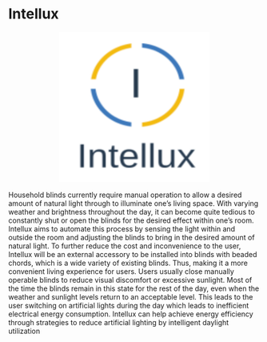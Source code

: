 # Intellux
<p align="center">
  <img src="images/Intellux_logo.png" alt="alt text" width="300" height="300">
 </p>
Household blinds currently require manual operation to allow a desired amount of natural light through to illuminate one’s living space. With varying weather and brightness throughout the day, it can become quite tedious to constantly shut or open the blinds for the desired effect within one’s room. Intellux aims to automate this process by sensing the light within and outside the room and adjusting the blinds to bring in the desired amount of natural light. To further reduce the cost and inconvenience to the user, Intellux will be an external accessory to be installed into blinds with beaded chords, which is a wide variety of existing blinds. Thus, making it a more convenient living experience for users.
Users usually close manually operable blinds to reduce visual discomfort or excessive sunlight. Most of the time the blinds remain in this state for the rest of the day, even when the weather and sunlight levels return to an acceptable level. This leads to the user switching on artificial lights during the day which leads to inefficient electrical energy consumption. Intellux can help achieve energy efficiency through strategies to reduce artificial lighting by intelligent daylight utilization
